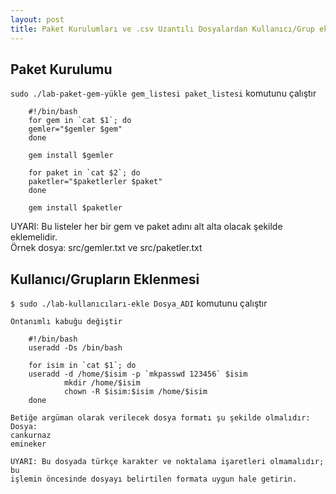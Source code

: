 ```yaml
---
layout: post
title: Paket Kurulumları ve .csv Uzantılı Dosyalardan Kullanıcı/Grup ekleme
---
```


## Paket Kurulumu

   `sudo ./lab-paket-gem-yükle gem_listesi paket_listesi` komutunu çalıştır

        #!/bin/bash
        for gem in `cat $1`; do
        gemler="$gemler $gem"
        done

        gem install $gemler

        for paket in `cat $2`; do
        paketler="$paketlerler $paket"
        done

        gem install $paketler

   UYARI: Bu listeler her bir gem ve paket adını alt alta olacak şekilde eklemelidir.  
   Örnek dosya: src/gemler.txt ve src/paketler.txt  

## Kullanıcı/Grupların Eklenmesi

   `$ sudo ./lab-kullanıcıları-ekle Dosya_ADI` komutunu çalıştır

    Öntanımlı kabuğu değiştir  

        #!/bin/bash
        useradd -Ds /bin/bash

        for isim in `cat $1`; do
        useradd -d /home/$isim -p `mkpasswd 123456` $isim
                mkdir /home/$isim
                chown -R $isim:$isim /home/$isim
        done

    Betiğe argüman olarak verilecek dosya formatı şu şekilde olmalıdır:  
    Dosya:  
    cankurnaz  
    emineker  

    UYARI: Bu dosyada türkçe karakter ve noktalama işaretleri olmamalıdır; bu  
    işlemin öncesinde dosyayı belirtilen formata uygun hale getirin.

